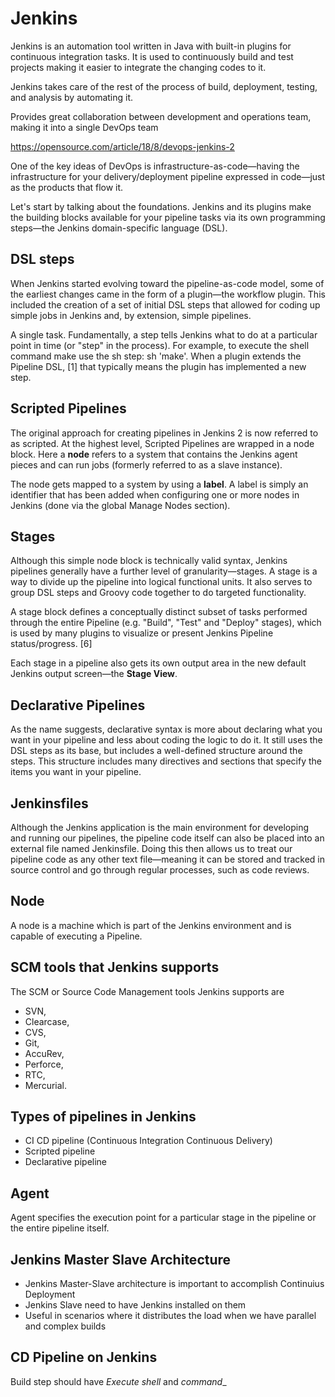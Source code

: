 # Jenkins

Jenkins is an automation tool written in Java with built-in plugins for continuous integration tasks. It is used to continuously build and test projects making it easier to integrate the changing codes to it.

Jenkins takes care of the rest of the process of build, deployment, testing, and analysis by automating it.

Provides great collaboration between development and operations team, making it into a single DevOps team

https://opensource.com/article/18/8/devops-jenkins-2

One of the key ideas of DevOps is infrastructure-as-code—having the infrastructure for your delivery/deployment pipeline expressed in code—just as the products that flow it.

Let's start by talking about the foundations. Jenkins and its plugins make the building blocks available for your pipeline tasks via its own programming steps—the Jenkins domain-specific language (DSL).

## DSL steps

When Jenkins started evolving toward the pipeline-as-code model, some of the earliest changes came in the form of a plugin—the workflow plugin. This included the creation of a set of initial DSL steps that allowed for coding up simple jobs in Jenkins and, by extension, simple pipelines.

A single task. Fundamentally, a step tells Jenkins what to do at a particular point in time (or "step" in the process). For example, to execute the shell command make use the sh step: sh 'make'. When a plugin extends the Pipeline DSL, [1] that typically means the plugin has implemented a new step.

## Scripted Pipelines

The original approach for creating pipelines in Jenkins 2 is now referred to as scripted. At the highest level, Scripted Pipelines are wrapped in a node block. Here a __node__ refers to a system that contains the Jenkins agent pieces and can run jobs (formerly referred to as a slave instance).

The node gets mapped to a system by using a __label__. A label is simply an identifier that has been added when configuring one or more nodes in Jenkins (done via the global Manage Nodes section).

## Stages

Although this simple node block is technically valid syntax, Jenkins pipelines generally have a further level of granularity—stages. A stage is a way to divide up the pipeline into logical functional units. It also serves to group DSL steps and Groovy code together to do targeted functionality. 

A stage block defines a conceptually distinct subset of tasks performed through the entire Pipeline (e.g. "Build", "Test" and "Deploy" stages), which is used by many plugins to visualize or present Jenkins Pipeline status/progress. [6]

Each stage in a pipeline also gets its own output area in the new default Jenkins output screen—the __Stage View__. 

## Declarative Pipelines

As the name suggests, declarative syntax is more about declaring what you want in your pipeline and less about coding the logic to do it. It still uses the DSL steps as its base, but includes a well-defined structure around the steps. This structure includes many directives and sections that specify the items you want in your pipeline.

## Jenkinsfiles

Although the Jenkins application is the main environment for developing and running our pipelines, the pipeline code itself can also be placed into an external file named Jenkinsfile. Doing this then allows us to treat our pipeline code as any other text file—meaning it can be stored and tracked in source control and go through regular processes, such as code reviews.

## Node
A node is a machine which is part of the Jenkins environment and is capable of executing a Pipeline.

## SCM tools that Jenkins supports

The SCM or Source Code Management tools Jenkins supports are 
* SVN, 
* Clearcase, 
* CVS, 
* Git, 
* AccuRev, 
* Perforce, 
* RTC, 
* Mercurial.

## Types of pipelines in Jenkins

* CI CD pipeline (Continuous Integration Continuous Delivery)
* Scripted pipeline
* Declarative pipeline

## Agent

Agent specifies the execution point for a particular stage in the pipeline or the entire pipeline itself.

## Jenkins Master Slave Architecture

 * Jenkins Master-Slave architecture is important to accomplish Continuius Deployment
 * Jenkins Slave need to have Jenkins installed on them
 * Useful in scenarios where it distributes the load when we have parallel and complex builds

## CD Pipeline on Jenkins

Build step should have _Execute shell_ and _command__
